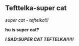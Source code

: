 ## Tefttelka-super cat ##
*super cat - teftelka!!!*

**hu is super cat?**

***I SAD:SUPER CAT TEFTELKA!!!!!***